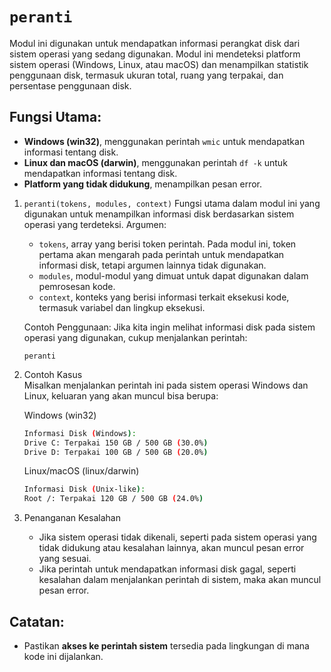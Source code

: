 # `peranti`
Modul ini digunakan untuk mendapatkan informasi perangkat disk dari sistem operasi yang sedang digunakan. Modul ini mendeteksi platform sistem operasi (Windows, Linux, atau macOS) dan menampilkan statistik penggunaan disk, termasuk ukuran total, ruang yang terpakai, dan persentase penggunaan disk.

## Fungsi Utama:
- **Windows (win32)**, menggunakan perintah `wmic` untuk mendapatkan informasi tentang disk.
- **Linux dan macOS (darwin)**, menggunakan perintah `df -k` untuk mendapatkan informasi tentang disk.
- **Platform yang tidak didukung**, menampilkan pesan error.

1. `peranti(tokens, modules, context)`
   Fungsi utama dalam modul ini yang digunakan untuk menampilkan informasi disk berdasarkan sistem operasi yang terdeteksi.
   Argumen:
   - `tokens`, array yang berisi token perintah. Pada modul ini, token pertama akan mengarah pada perintah untuk mendapatkan informasi disk, tetapi argumen lainnya tidak digunakan.
   - `modules`, modul-modul yang dimuat untuk dapat digunakan dalam pemrosesan kode.
   - `context`, konteks yang berisi informasi terkait eksekusi kode, termasuk variabel dan lingkup eksekusi.
   
   Contoh Penggunaan:
   Jika kita ingin melihat informasi disk pada sistem operasi yang digunakan, cukup menjalankan perintah:
   ```earl
   peranti
   ```

2. Contoh Kasus\
   Misalkan menjalankan perintah ini pada sistem operasi Windows dan Linux, keluaran yang akan muncul bisa berupa:
   
   Windows (win32)
   ```bash
   Informasi Disk (Windows):
   Drive C: Terpakai 150 GB / 500 GB (30.0%)
   Drive D: Terpakai 100 GB / 500 GB (20.0%)
   ```

   Linux/macOS (linux/darwin)
   ```bash
   Informasi Disk (Unix-like):
   Root /: Terpakai 120 GB / 500 GB (24.0%)
   ```

3. Penanganan Kesalahan
   - Jika sistem operasi tidak dikenali, seperti pada sistem operasi yang tidak didukung atau kesalahan lainnya, akan muncul pesan error yang sesuai.
   - Jika perintah untuk mendapatkan informasi disk gagal, seperti kesalahan dalam menjalankan perintah di sistem, maka akan muncul pesan error.
  
## Catatan:
- Pastikan **akses ke perintah sistem** tersedia pada lingkungan di mana kode ini dijalankan.

